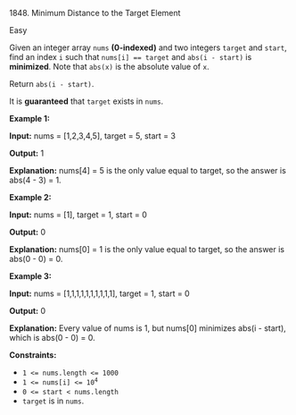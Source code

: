 1848\. Minimum Distance to the Target Element

Easy

Given an integer array `nums` **(0-indexed)** and two integers `target` and `start`, find an index `i` such that `nums[i] == target` and `abs(i - start)` is **minimized**. Note that `abs(x)` is the absolute value of `x`.

Return `abs(i - start)`.

It is **guaranteed** that `target` exists in `nums`.

**Example 1:**

**Input:** nums = [1,2,3,4,5], target = 5, start = 3

**Output:** 1

**Explanation:** nums[4] = 5 is the only value equal to target, so the answer is abs(4 - 3) = 1.

**Example 2:**

**Input:** nums = [1], target = 1, start = 0

**Output:** 0

**Explanation:** nums[0] = 1 is the only value equal to target, so the answer is abs(0 - 0) = 0.

**Example 3:**

**Input:** nums = [1,1,1,1,1,1,1,1,1,1], target = 1, start = 0

**Output:** 0

**Explanation:** Every value of nums is 1, but nums[0] minimizes abs(i - start), which is abs(0 - 0) = 0.

**Constraints:**

*   `1 <= nums.length <= 1000`
*   <code>1 <= nums[i] <= 10<sup>4</sup></code>
*   `0 <= start < nums.length`
*   `target` is in `nums`.
